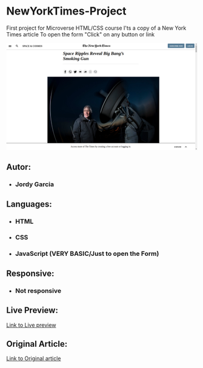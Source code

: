 
   # NewYorkTimes-Project

   First project for Microverse HTML/CSS course 
   I'ts a copy of a New York Times article
   To open the form "Click" on any button or link
  
![alt text](images/screenshot.png "Screenshot of my project")
   ##  Autor: 
 
   
  + ### Jordy Garcia

##  Languages:
    
   + ###  HTML
   + ### CSS
   + ### JavaScript (VERY BASIC/Just to open the Form)
      
            
## Responsive:

   - ### Not responsive
      
## Live Preview:
  
[Link to Live preview](https://garciajordy.github.io/NewYorkTimes-Project/)

 ## Original Article:
  
  
[Link to Original article](https://www.nytimes.com/2014/03/18/science/space/detection-of-waves-in-space-buttresses-landmark-theory-of-big-bang.html?_r=0)
      
